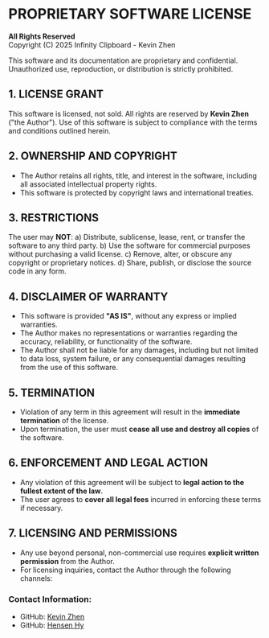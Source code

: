 # PROPRIETARY SOFTWARE LICENSE

**All Rights Reserved**  
Copyright (C) 2025 Infinity Clipboard - Kevin Zhen  

This software and its documentation are proprietary and confidential. Unauthorized use, reproduction, or distribution is strictly prohibited.

## 1. LICENSE GRANT  
This software is licensed, not sold. All rights are reserved by **Kevin Zhen** ("the Author"). Use of this software is subject to compliance with the terms and conditions outlined herein.

## 2. OWNERSHIP AND COPYRIGHT  
- The Author retains all rights, title, and interest in the software, including all associated intellectual property rights.
- This software is protected by copyright laws and international treaties.

## 3. RESTRICTIONS  
The user may **NOT**:
  a) Distribute, sublicense, lease, rent, or transfer the software to any third party.
  b) Use the software for commercial purposes without purchasing a valid license.
  c) Remove, alter, or obscure any copyright or proprietary notices.
  d) Share, publish, or disclose the source code in any form.

## 4. DISCLAIMER OF WARRANTY  
- This software is provided **"AS IS"**, without any express or implied warranties.
- The Author makes no representations or warranties regarding the accuracy, reliability, or functionality of the software.
- The Author shall not be liable for any damages, including but not limited to data loss, system failure, or any consequential damages resulting from the use of this software.

## 5. TERMINATION  
- Violation of any term in this agreement will result in the **immediate termination** of the license.
- Upon termination, the user must **cease all use and destroy all copies** of the software.

## 6. ENFORCEMENT AND LEGAL ACTION  
- Any violation of this agreement will be subject to **legal action to the fullest extent of the law**.
- The user agrees to **cover all legal fees** incurred in enforcing these terms if necessary.

## 7. LICENSING AND PERMISSIONS  
- Any use beyond personal, non-commercial use requires **explicit written permission** from the Author.
- For licensing inquiries, contact the Author through the following channels:

### Contact Information:
- GitHub: [Kevin Zhen](https://github.com/KZ-KevinZhen)
- GitHub: [Hensen Hy](https://github.com/henhy13)

